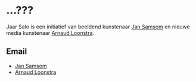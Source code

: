 ...???
======

Jaar Salo is een initiatief van beeldend kunstenaar [Jan Samsom](http://www.jan-samsom.nl) en nieuwe media kunstenaar [Arnaud Loonstra](http://www.sphaero.org).

Email
-----

* [Jan Samsom](info@jan-samsom.nl)
* [Arnaud Loonstra](arnaud@sphaero.org)

